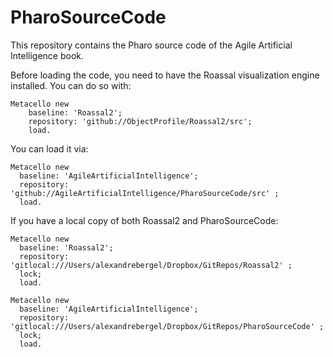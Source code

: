 # PharoSourceCode

This repository contains the Pharo source code of the Agile Artificial Intelligence book.

Before loading the code, you need to have the Roassal visualization engine installed. You can do so with:

```Smalltalk
Metacello new
    baseline: 'Roassal2';
    repository: 'github://ObjectProfile/Roassal2/src';
    load.
```

You can load it via:

```Smalltalk
Metacello new
  baseline: 'AgileArtificialIntelligence';
  repository: 'github://AgileArtificialIntelligence/PharoSourceCode/src' ;
  load.
```


If you have a local copy of both Roassal2 and PharoSourceCode:
```Smalltalk
Metacello new
  baseline: 'Roassal2';
  repository: 'gitlocal:///Users/alexandrebergel/Dropbox/GitRepos/Roassal2' ;
  lock;
  load.
  
Metacello new
  baseline: 'AgileArtificialIntelligence';
  repository: 'gitlocal:///Users/alexandrebergel/Dropbox/GitRepos/PharoSourceCode' ;
  lock;
  load.
```
